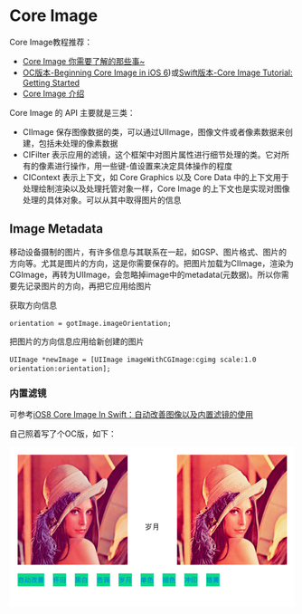 # Core Image

Core Image教程推荐：



+ [Core Image 你需要了解的那些事~](https://colin1994.github.io/2016/10/21/Core-Image-OverView/)
+ [OC版本-Beginning Core Image in iOS 6](https://www.raywenderlich.com/22167/beginning-core-image-in-ios-6))或[Swift版本-Core Image Tutorial: Getting Started](https://www.raywenderlich.com/76285/beginning-core-image-swift)
+ [Core Image 介绍](https://objccn.io/issue-21-6/)



Core Image 的 API 主要就是三类：



+ CIImage 保存图像数据的类，可以通过UIImage，图像文件或者像素数据来创建，包括未处理的像素数据
+ CIFilter 表示应用的滤镜，这个框架中对图片属性进行细节处理的类。它对所有的像素进行操作，用一些键-值设置来决定具体操作的程度
+ CIContext 表示上下文，如 Core Graphics 以及 Core Data 中的上下文用于处理绘制渲染以及处理托管对象一样，Core Image 的上下文也是实现对图像处理的具体对象。可以从其中取得图片的信息



## Image Metadata

移动设备摄制的图片，有许多信息与其联系在一起，如GSP、图片格式、图片的方向等。尤其是图片的方向，这是你需要保存的。把图片加载为CIImage，渲染为CGImage，再转为UIImage，会忽略掉image中的metadata(元数据)。所以你需要先记录图片的方向，再把它应用给图片

获取方向信息

```
orientation = gotImage.imageOrientation;
```

把图片的方向信息应用给新创建的图片

```
UIImage *newImage = [UIImage imageWithCGImage:cgimg scale:1.0 orientation:orientation];
```

### 内置滤镜

可参考[iOS8 Core Image In Swift：自动改善图像以及内置滤镜的使用](http://blog.csdn.net/zhangao0086/article/details/39012231)

自己照着写了个OC版，如下：

![效果](https://github.com/winfredzen/iOS-image/blob/master/CoreImage/images/filter_01.png)








